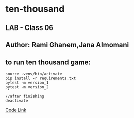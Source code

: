# ten-thousand
## LAB - Class 06
## Author: Rami Ghanem,Jana Almomani

## to run ten thousand game:

    source .venv/bin/activate
    pip install -r requirements.txt
    pytest -m version_1
    pytest -m version_2

    //after finishing 
    deactivate

[Code Link](./ten_thousand/game_logic.py)